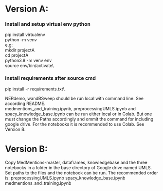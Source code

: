 # Version A: 
### Install and setup virtual env python
pip install virtualenv\
python<version> -m venv <virtual-environment-name>\
e.g:\
 mkdir projectA\
 cd projectA\
 python3.8 -m venv env\
source env/bin/activate\

### install requirements after source cmd
pip install -r requirements.txt\

NERdemo, wandBSweep should be run local with command line. See according README. \
medmentions_and_training.ipynb, preprocessingUMLS.ipynb and spacy_knowledge_base.ipynb can be run either local or in Colab. But one must change the Paths accordingly and ommit the command for including google drive. For the notebooks it is recommended to use Colab. See Version B.

# Version B: 
Copy MedMentions-master, dataframes, knowledgebase and the three notebooks in a folder in the base directory of Google drive named UMLS.
Set paths to the files and the notebook can be run. The recommended order is:
preprocessingUMLS.ipynb
spacy_knowledge_base.ipynb
medmentions_and_training.ipynb

